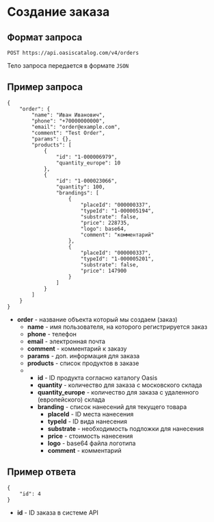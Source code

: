 # Создание заказа

## Формат запроса

```text
POST https://api.oasiscatalog.com/v4/orders
```

Тело запроса передается в формате `JSON`

## Пример запроса

```text
{
    "order": {
        "name": "Иван Иванович",
        "phone": "+70000000000",
        "email": "order@example.com",
        "comment": "Test Order",
        "params": {},
        "products": [
            {
                "id": "1-000006979",
                "quantity_europe": 10
            },
            {
                "id": "1-000023066",
                "quantity": 100,
                "brandings": [
                    {
                        "placeId": "000000337",
                        "typeId": "1-000005194",
                        "substrate": false,
                        "price": 228735,
                        "logo": base64,
                        "comment": "комментарий"
                    },
                    {
                        "placeId": "000000337",
                        "typeId": "1-000005201",
                        "substrate": false,
                        "price": 147900
                    }
                ]
            }
        ]
    }
}
```

* **order** - название объекта который мы создаем \(заказ\)
  * **name** - имя пользователя, на которого регистрируется заказ
  * **phone** - телефон
  * **email** - электронная почта
  * **comment** - комментарий к заказу
  * **params** - доп. информация для заказа
  * **products** - список продуктов в заказе
  * * **id** - ID продукта согласно каталогу Oasis
    * **quantity** - количество для заказа с московского склада
    * **quantity\_europe** - количество для заказа с удаленного \(европейского\) склада
    * **branding** - список нанесений для текущего товара
      * **placeId** - ID места нанесения
      * **typeId** - ID вида нанесения
      * **substrate** - необходимость подложки для нанесения
      * **price** - стоимость нанесения
      * **logo** - base64 файла логотипа
      * **comment** - комментарий

## Пример ответа

```text
{
    "id": 4
}
```

* **id** - ID заказа в системе API

